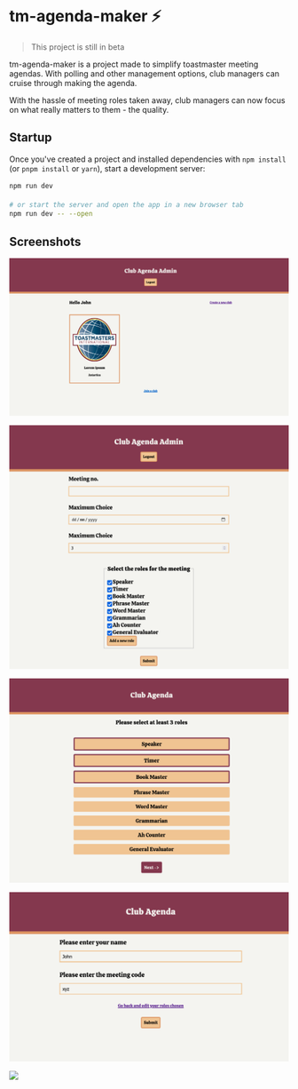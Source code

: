 # tm-agenda-maker ⚡

> This project is still in beta

tm-agenda-maker is a project made to simplify toastmaster meeting agendas. With polling and other management options, club managers can cruise through making the agenda.

With the hassle of meeting roles taken away, club managers can now focus on what really matters to them - the quality.

## Startup

Once you've created a project and installed dependencies with `npm install` (or `pnpm install` or `yarn`), start a development server:

```bash
npm run dev

# or start the server and open the app in a new browser tab
npm run dev -- --open
```

## Screenshots

![](./images/image-1.png)

![](./images/image-2.png)

![](./images/image-3.png)

![](./images/image-4.png)

![](./images/image-5.png)
